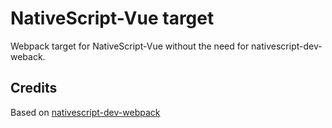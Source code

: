 # NativeScript-Vue target

Webpack target for NativeScript-Vue without the need for nativescript-dev-weback.

## Credits

Based on [nativescript-dev-webpack](https://github.com/NativeScript/nativescript-dev-webpack)
